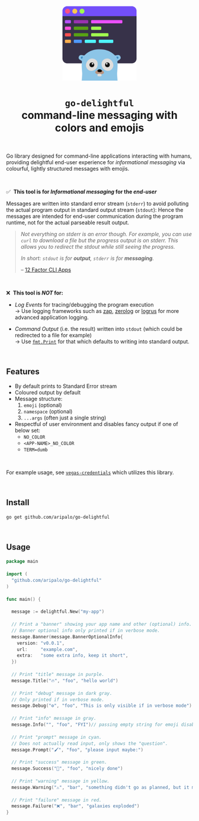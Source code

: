 <div align="center">
	<br/>
	<br/>
	<img width="200" src="assets/go-delightful.svg" alt="Got" />
  <h1>
  <code>go-delightful</code>
  <br/>
  <span>command-line messaging with colors and emojis</span>
  </h1>
  <br/>
</div>

Go library designed for command-line applications interacting with humans, providing delightful end-user experience for _informational messaging_ via colourful, lightly structured messages with emojis.

<br/>

✅ &nbsp;**This tool is for _Informational messaging_ for the _end-user_**

Messages are written into standard error stream (`stderr`) to avoid polluting the actual program output in standard output stream (`stdout`): Hence the messages are intended for end-user communication during the program runtime, not for the actual parseable result output.

> _Not everything on stderr is an error though. For example, you can use `curl` to download a file but the progress output is on stderr. This allows you to redirect the stdout while still seeing the progress._
>
> _In short: `stdout` is for **output**, `stderr` is for **messaging**._
>
> – [12 Factor CLI Apps](https://medium.com/@jdxcode/12-factor-cli-apps-dd3c227a0e46)

<br/>

❌ &nbsp;**This tool is _NOT_ for:**

- _Log Events_ for tracing/debugging the program execution<br/>→ Use logging frameworks such as [zap](https://github.com/uber-go/zap), [zerolog](https://github.com/rs/zerolog) or [logrus](https://github.com/sirupsen/logrus) for more advanced application logging.

- _Command Output_ (i.e. the result) written into `stdout` (which could be redirected to a file for example)<br/>→ Use [`fmt.Print`](https://pkg.go.dev/fmt#Print) for that which defaults to writing into standard output.



<br/>

## Features
- By default prints to Standard Error stream
- Coloured output by default
- Message structure:
  1. `emoji` (optional)
  2. `namespace` (optional)
  3. `...args` (often just a single string)
- Respectful of user environment and disables fancy output if one of below set:
  - `NO_COLOR`
  - `<APP-NAME>_NO_COLOR`
  - `TERM=dumb`

<br/>

For example usage, see [`vegas-credentials`](https://github.com/aripalo/vegas-credentials) which utilizes this library.

<br/>

## Install

```sh
go get github.com/aripalo/go-delightful
```

<br/>

## Usage

```go
package main

import (
  "github.com/aripalo/go-delightful"
)

func main() {

  message := delightful.New("my-app")

  // Print a "banner" showing your app name and other (optional) info.
  // Banner optional info only printed if in verbose mode.
  message.Banner(message.BannerOptionalInfo{
    version: "v0.0.1",
    url:     "example.com",
    extra:   "some extra info, keep it short",
  })

  // Print "title" message in purple.
  message.Title("🔥", "foo", "hello world")

  // Print "debug" message in dark gray.
  // Only printed if in verbose mode.
  message.Debug("⚙️", "foo", "This is only visible if in verbose mode")

  // Print "info" message in gray.
  message.Info("", "foo", "FYI")// passing empty string for emoji disables the emoji prefix

  // Print "prompt" message in cyan.
  // Does not actually read input, only shows the "question".
  message.Prompt("🖌", "foo", "please input maybe:")

  // Print "success" message in green.
  message.Success("💪", "foo", "nicely done")

  // Print "warning" message in yellow.
  message.Warning("⚠️", "bar", "something didn't go as planned, but it might be okay...")

  // Print "failure" message in red.
  message.Failure("❌", "bar", "galaxies exploded")
}
```

